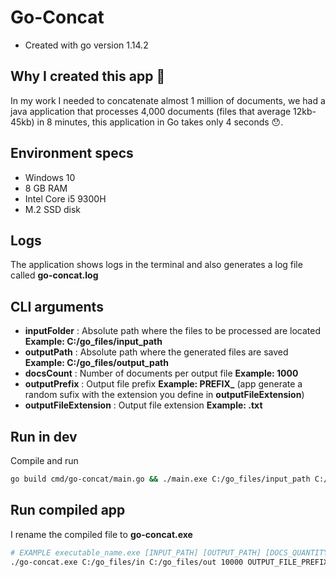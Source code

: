 # Go-Concat

- Created with go version 1.14.2

## Why I created this app 🤔

In my work I needed to concatenate almost 1 million of documents, we had a java application that processes 4,000 documents (files that average 12kb-45kb) in 8 minutes, this application in Go takes only 4 seconds 😯.

## Environment specs

- Windows 10
- 8 GB RAM
- Intel Core i5 9300H
- M.2 SSD disk

## Logs

The application shows logs in the terminal and also generates a log file called **go-concat.log**

## CLI arguments

- **inputFolder** : Absolute path where the files to be processed are located **Example: C:/go_files/input_path**
- **outputPath** : Absolute path where the generated files are saved **Example: C:/go_files/output_path**
- **docsCount** : Number of documents per output file **Example: 1000**
- **outputPrefix** : Output file prefix **Example: PREFIX_** (app generate a random sufix with the extension you define in **outputFileExtension**)
- **outputFileExtension** : Output file extension **Example: .txt**


## Run in dev

Compile and run

```bash
go build cmd/go-concat/main.go && ./main.exe C:/go_files/input_path C:/go_files/output_path 1000 OUTPUT_FILE_PREFIX_ .txt
```

## Run compiled app

I rename the compiled file to **go-concat.exe**

```bash
# EXAMPLE executable_name.exe [INPUT_PATH] [OUTPUT_PATH] [DOCS_QUANTITY] [OUTPUT_FILE_PREFIX] [OUTPUT_FILE_EXTENSION]
./go-concat.exe C:/go_files/in C:/go_files/out 10000 OUTPUT_FILE_PREFIX .txt
```
